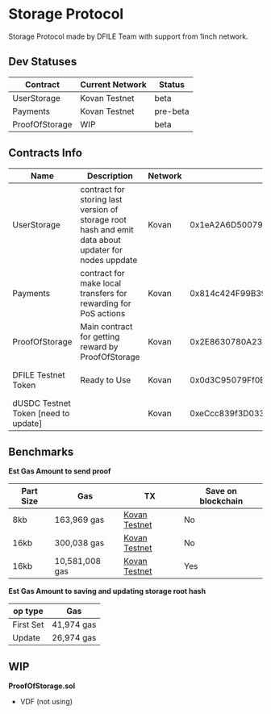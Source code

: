 # Storage Protocol

Storage Protocol made by DFILE Team with support from 1inch network.

## Dev Statuses

|Contract|Current Network|Status
|---|---|---|
|UserStorage|Kovan Testnet|beta
|Payments|Kovan Testnet|pre-beta
|ProofOfStorage|WIP|beta


## Contracts Info

Name|Description|Network|Address|Updated
|---|---|---|---|---|
|UserStorage|contract for storing last version of storage root hash and emit data about updater for nodes uppdate|Kovan|0x1eA2A6D500791E1B5dc4C075c72ABAD9665295E3|May-26-2021 
|Payments|contract for make local transfers for rewarding for PoS actions|Kovan|0x814c424F99B39BA7D5AF62274022253a9a8df1C4|May-06-2021
|ProofOfStorage|Main contract for getting reward by ProofOfStorage|Kovan|0x2E8630780A231E8bCf12Ba1172bEB9055deEBF8B|May-22-2021
|DFILE Testnet Token|Ready to Use|Kovan|0x0d3C95079Ff0B4cf055a65EF4b63BbB047456848|May-21-2021
|dUSDC Testnet Token [need to update]||Kovan|0xeCcc839f3D03357be443D072660dbe307da0608C|May-21-2021

## Benchmarks

 **Est Gas Amount to send proof**
 
|Part Size|Gas|TX|Save on blockchain|
|---|---|---|---|
|8kb|163,969 gas|[Kovan Testnet](https://kovan.etherscan.io/tx/0xeeac74efd55becef0c70d4f0e599d37c43a848bcf2fbd6527f356e1e21282607)|No|
|16kb|300,038 gas|[Kovan Testnet](https://kovan.etherscan.io/tx/0xf48703c458954ba0e4609f18dce721a24a003db68565a9f354472e4edf687113)|No|
|16kb|10,581,008 gas|[Kovan Testnet](https://kovan.etherscan.io/tx/0xcdca6a4c3b8db736a4c75925255423bdffeddd4b12c38f3e68caa5b083c8f7fe)|Yes|

 **Est Gas Amount to saving and updating storage root hash**

|op type|Gas|
|---|---|
|First Set|41,974 gas|
|Update|26,974 gas|


## WIP 

 **ProofOfStorage.sol**

- VDF (not using)
